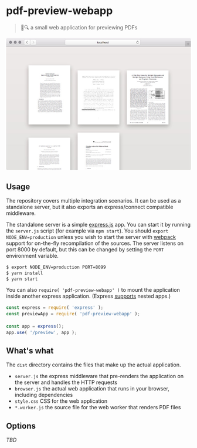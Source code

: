 # pdf-preview-webapp

> 📄🔍 a small web application for previewing PDFs

![](docs/screenshot.jpg)

## Usage

The repository covers multiple integration scenarios. It can be used as a standalone server, but it also exports an express/connect compatible middleware.

The standalone server is a simple [express.js][express] app. You can start it by running the `server.js` script (for example via `npm start`).
You should `export NODE_ENV=production` unless you wish to start the server with [webpack][] support for on-the-fly recompilation of the sources.
The server listens on port 8000 by default, but this can be changed by setting the `PORT` environment variable.

```console
$ export NODE_ENV=production PORT=8099
$ yarn install
$ yarn start
```

You can also `require( 'pdf-preview-webapp' )` to mount the application inside another express application. (Express [supports](http://expressjs.com/en/4x/api.html#app.use) nested apps.)

```js
const express = require( 'express' );
const previewApp = require( 'pdf-preview-webapp' );

const app = express();
app.use( '/preview', app );
```


## What's what

The `dist` directory contains the files that make up the actual application.

- `server.js` the express middleware that pre-renders the application on the server and handles the HTTP requests
- `browser.js` the actual web application that runs in your browser, including dependencies
- `style.css` CSS for the web application
- `*.worker.js` the source file for the web worker that renders PDF files

## Options

_TBD_


[express]: http://expressjs.com
[webpack]: https://webpack.js.org

